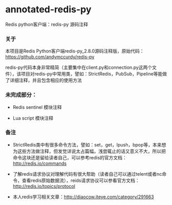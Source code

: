 annotated-redis-py
==================

Redis python客户端：redis-py 源码注释



### 关于

本项目是Redis Python客户端redis-py_2.8.0源码注释版，原始代码： https://github.com/andymccurdy/redis-py  
  
redis-py代码本身非常精简（主要集中在client.py和connection.py这两个文件），该项目对redis-py中常用类，譬如：StrictRedis，PubSub，Pipeline等能做了详细注释，并且包含相应的使用方法

### 未完成部分：
 * Redis sentinel 模块注释  
 
 * Lua script 模块注释

### 备注
 * StrictRedis类中有很多命令方法，譬如：set，get，lpush，bpop等，本来想为这些方法做注释，但发觉详说太占篇幅，浅尝辄止的话又意义不大，所以把命令这块还是留给读者自己，可以参考redis的官方文档：http://redis.io/commands
 
 * 了解redis请求协议对理解代码有很大帮助（读者自己可以通过telent或者nc命令，查看redis原始数据流），reids请求协议可以参看官方文档：http://redis.io/topics/protocol
 
 * 本人redis学习相关文章：http://diaocow.iteye.com/category/291663
  
  
